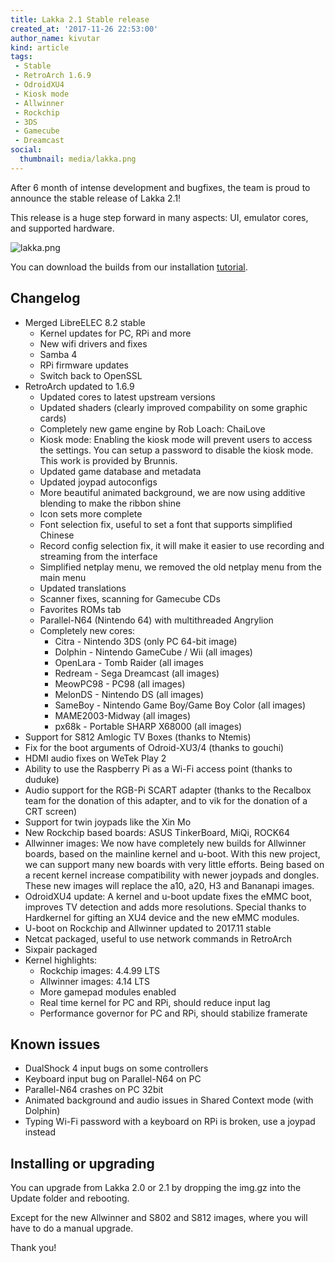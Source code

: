 ```yaml
---
title: Lakka 2.1 Stable release
created_at: '2017-11-26 22:53:00'
author_name: kivutar
kind: article
tags:
 - Stable
 - RetroArch 1.6.9
 - OdroidXU4
 - Kiosk mode
 - Allwinner
 - Rockchip
 - 3DS
 - Gamecube
 - Dreamcast
social:
  thumbnail: media/lakka.png
---
```


After 6 month of intense development and bugfixes, the team is proud to announce the stable release of Lakka 2.1!

This release is a huge step forward in many aspects: UI, emulator cores, and supported hardware.

![lakka.png](media/lakka.png)

You can download the builds from our installation [tutorial](/get).

## Changelog

 - Merged LibreELEC 8.2 stable
   - Kernel updates for PC, RPi and more
   - New wifi drivers and fixes
   - Samba 4
   - RPi firmware updates
   - Switch back to OpenSSL
 - RetroArch updated to 1.6.9
   - Updated cores to latest upstream versions
   - Updated shaders (clearly improved compability on some graphic cards)
   - Completely new game engine by Rob Loach: ChaiLove
   - Kiosk mode: Enabling the kiosk mode will prevent users to access the settings. You can setup a password to disable the kiosk mode. This work is provided by Brunnis.
   - Updated game database and metadata
   - Updated joypad autoconfigs
   - More beautiful animated background, we are now using additive blending to make the ribbon shine
   - Icon sets more complete
   - Font selection fix, useful to set a font that supports simplified Chinese
   - Record config selection fix, it will make it easier to use recording and streaming from the interface
   - Simplified netplay menu, we removed the old netplay menu from the main menu
   - Updated translations
   - Scanner fixes, scanning for Gamecube CDs
   - Favorites ROMs tab
   - Parallel-N64 (Nintendo 64) with multithreaded Angrylion
   - Completely new cores:
     - Citra - Nintendo 3DS (only PC 64-bit image)
     - Dolphin - Nintendo GameCube / Wii (all images)
     - OpenLara - Tomb Raider (all images
     - Redream - Sega Dreamcast (all images)
     - MeowPC98 - PC98 (all images)
     - MelonDS - Nintendo DS (all images)
     - SameBoy - Nintendo Game Boy/Game Boy Color (all images)
     - MAME2003-Midway (all images)
     - px68k - Portable SHARP X68000 (all images)
 - Support for S812 Amlogic TV Boxes (thanks to Ntemis)
 - Fix for the boot arguments of Odroid-XU3/4 (thanks to gouchi)
 - HDMI audio fixes on WeTek Play 2
 - Ability to use the Raspberry Pi as a Wi-Fi access point (thanks to duduke)
 - Audio support for the RGB-Pi SCART adapter (thanks to the Recalbox team for the donation of this adapter, and to vik for the donation of a CRT screen)
 - Support for twin joypads like the Xin Mo
 - New Rockchip based boards: ASUS TinkerBoard, MiQi, ROCK64
 - Allwinner images: We now have completely new builds for Allwinner boards, based on the mainline kernel and u-boot. With this new project, we can support many new boards with very little efforts. Being based on a recent kernel increase compatibility with newer joypads and dongles. These new images will replace the a10, a20, H3 and Bananapi images.
 - OdroidXU4 update: A kernel and u-boot update fixes the eMMC boot, improves TV detection and adds more resolutions. Special thanks to Hardkernel for gifting an XU4 device and the new eMMC modules.
 - U-boot on Rockchip and Allwinner updated to 2017.11 stable
 - Netcat packaged, useful to use network commands in RetroArch
 - Sixpair packaged
 - Kernel highlights:
   - Rockchip images: 4.4.99 LTS
   - Allwinner images: 4.14 LTS
   - More gamepad modules enabled
   - Real time kernel for PC and RPi, should reduce input lag
   - Performance governor for PC and RPi, should stabilize framerate

## Known issues

 - DualShock 4 input bugs on some controllers
 - Keyboard input bug on Parallel-N64 on PC
 - Parallel-N64 crashes on PC 32bit
 - Animated background and audio issues in Shared Context mode (with Dolphin)
 - Typing Wi-Fi password with a keyboard on RPi is broken, use a joypad instead

## Installing or upgrading

You can upgrade from Lakka 2.0 or 2.1 by dropping the img.gz into the Update folder and rebooting.

Except for the new Allwinner and S802 and S812 images, where you will have to do a manual upgrade.

Thank you!
